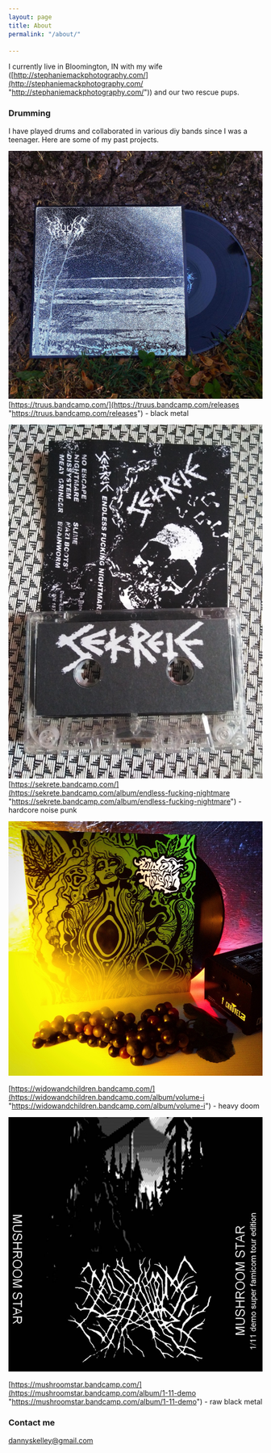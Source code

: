 ```yaml
---
layout: page
title: About
permalink: "/about/"

---
```

I currently live in Bloomington, IN with my wife ([http://stephaniemackphotography.com/](http://stephaniemackphotography.com/ "http://stephaniemackphotography.com/")) and our two rescue pups.

### Drumming

I have played drums  and collaborated in various diy bands since I was a teenager. Here are some of my past projects.

![](/uploads/screen-shot-2020-07-04-at-9-41-32-pm.png)[https://truus.bandcamp.com/](https://truus.bandcamp.com/releases "https://truus.bandcamp.com/releases") - black metal

![](/uploads/sekrete.jpg)[https://sekrete.bandcamp.com/](https://sekrete.bandcamp.com/album/endless-fucking-nightmare "https://sekrete.bandcamp.com/album/endless-fucking-nightmare") - hardcore noise punk

![](/uploads/image1.JPG)

[https://widowandchildren.bandcamp.com/](https://widowandchildren.bandcamp.com/album/volume-i "https://widowandchildren.bandcamp.com/album/volume-i") - heavy doom

![](/uploads/a2103755347_16.jpg)

[https://mushroomstar.bandcamp.com/](https://mushroomstar.bandcamp.com/album/1-11-demo "https://mushroomstar.bandcamp.com/album/1-11-demo") - raw black metal

### Contact me

[dannyskelley@gmail.com](dannyskellkey@gmail.com "dannyskellkey@gmail.com")